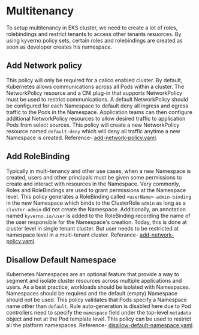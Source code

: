 # Multitenancy
To setup multitenancy in EKS cluster, we need to create a lot of roles, rolebindings and restrict tenants to access other tenants resuorces. By using kyverno policy sets, certain roles and rolebindings are created as soon as developer creates his namespace. 

## Add Network policy
This policy will only be required for a calico enabled cluster.
By default, Kubernetes allows communications across all Pods within a cluster. The NetworkPolicy resource and a CNI plug-in that supports NetworkPolicy must be used to restrict communications. A default NetworkPolicy should be configured for each Namespace to default deny all ingress and egress traffic to the Pods in the Namespace. Application teams can then configure additional NetworkPolicy resources to allow desired traffic to application Pods from select sources. This policy will create a new NetworkPolicy resource named `default-deny` which will deny all traffic anytime a new Namespace is created.
Reference- [add-network-policy.yaml](./add-network-policy.yaml).

## Add RoleBinding
Typically in multi-tenancy and other use cases, when a new Namespace is created, users and other principals must be given some permissions to create and interact with resources in the Namespace. Very commonly, Roles and RoleBindings are used to grant permissions at the Namespace level. This policy generates a RoleBinding called `<userName>-admin-binding` in the new Namespace which binds to the ClusterRole `admin` as long as a `cluster-admin` did not create the Namespace. Additionally, an annotation named `kyverno.io/user` is added to the RoleBinding recording the name of the user responsible for the Namespace's creation.
Today, this is done at cluster level in single tenant cluster. But user needs to be restricted at namespace level in a multi-tenant cluster. Referance- [add-network-policy.yaml](./add-network-policy.yaml).

## Disallow Default Namespace

Kubernetes Namespaces are an optional feature that provide a way to segment and isolate cluster resources across multiple applications and users. As a best practice, workloads should be isolated with Namespaces. Namespaces should be required and the default (empty) Namespace should not be used. This policy validates that Pods specify a Namespace name other than `default`. Rule auto-generation is disabled here due to Pod controllers need to specify the `namespace` field under the top-level `metadata` object and not at the Pod template level.
This policy can be used to restrict all the platform namespaces.
Reference- [disallow-default-namespace.yaml](./disallow-default-namespace.yaml).

